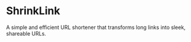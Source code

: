 # ShrinkLink
A simple and efficient URL shortener that transforms long links into sleek, shareable URLs.
